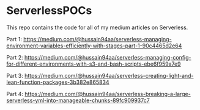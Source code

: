 # ServerlessPOCs
This repo contains the code for all of my medium articles on Serverless.

Part 1:
https://medium.com/@hussain94aa/serverless-managing-environment-variables-efficiently-with-stages-part-1-90c4465d2e64

Part 2:
https://medium.com/@hussain94aa/serverless-managing-config-for-different-environments-with-s3-and-bash-scripts-ebe6f959a7e9

Part 3:
https://medium.com/@hussain94aa/serverless-creating-light-and-lean-function-packages-3b382e865834

Part 4:
https://medium.com/@hussain94aa/serverless-breaking-a-large-serverless-yml-into-manageable-chunks-89fc909937c7
